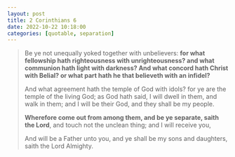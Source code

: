 ```yaml
---
layout: post
title: 2 Corinthians 6
date: 2022-10-22 10:18:00
categories: [quotable, separation]
---
```


> Be ye not unequally yoked together with unbelievers: **for what fellowship hath righteousness with unrighteousness? and what communion hath light with darkness? And what concord hath Christ with Belial? or what part hath he that believeth with an infidel?**
>
> And what agreement hath the temple of God with idols? for ye are the temple of the living God; as God hath said, I will dwell in them, and walk in them; and I will be their God, and they shall be my people.
>
> **Wherefore come out from among them, and be ye separate, saith the Lord**, and touch not the unclean thing; and I will receive you,
>
> And will be a Father unto you, and ye shall be my sons and daughters, saith the Lord Almighty.